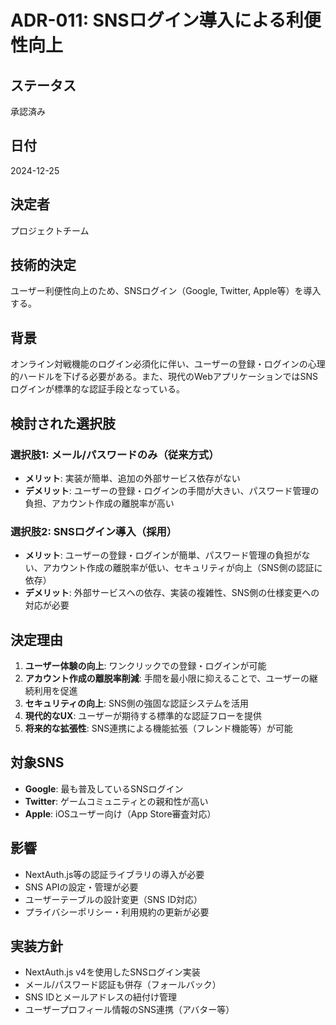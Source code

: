 # ADR-011: SNSログイン導入による利便性向上

## ステータス
承認済み

## 日付
2024-12-25

## 決定者
プロジェクトチーム

## 技術的決定
ユーザー利便性向上のため、SNSログイン（Google, Twitter, Apple等）を導入する。

## 背景
オンライン対戦機能のログイン必須化に伴い、ユーザーの登録・ログインの心理的ハードルを下げる必要がある。また、現代のWebアプリケーションではSNSログインが標準的な認証手段となっている。

## 検討された選択肢

### 選択肢1: メール/パスワードのみ（従来方式）
- **メリット**: 実装が簡単、追加の外部サービス依存がない
- **デメリット**: ユーザーの登録・ログインの手間が大きい、パスワード管理の負担、アカウント作成の離脱率が高い

### 選択肢2: SNSログイン導入（採用）
- **メリット**: ユーザーの登録・ログインが簡単、パスワード管理の負担がない、アカウント作成の離脱率が低い、セキュリティが向上（SNS側の認証に依存）
- **デメリット**: 外部サービスへの依存、実装の複雑性、SNS側の仕様変更への対応が必要

## 決定理由
1. **ユーザー体験の向上**: ワンクリックでの登録・ログインが可能
2. **アカウント作成の離脱率削減**: 手間を最小限に抑えることで、ユーザーの継続利用を促進
3. **セキュリティの向上**: SNS側の強固な認証システムを活用
4. **現代的なUX**: ユーザーが期待する標準的な認証フローを提供
5. **将来的な拡張性**: SNS連携による機能拡張（フレンド機能等）が可能

## 対象SNS
- **Google**: 最も普及しているSNSログイン
- **Twitter**: ゲームコミュニティとの親和性が高い
- **Apple**: iOSユーザー向け（App Store審査対応）

## 影響
- NextAuth.js等の認証ライブラリの導入が必要
- SNS APIの設定・管理が必要
- ユーザーテーブルの設計変更（SNS ID対応）
- プライバシーポリシー・利用規約の更新が必要

## 実装方針
- NextAuth.js v4を使用したSNSログイン実装
- メール/パスワード認証も併存（フォールバック）
- SNS IDとメールアドレスの紐付け管理
- ユーザープロフィール情報のSNS連携（アバター等） 